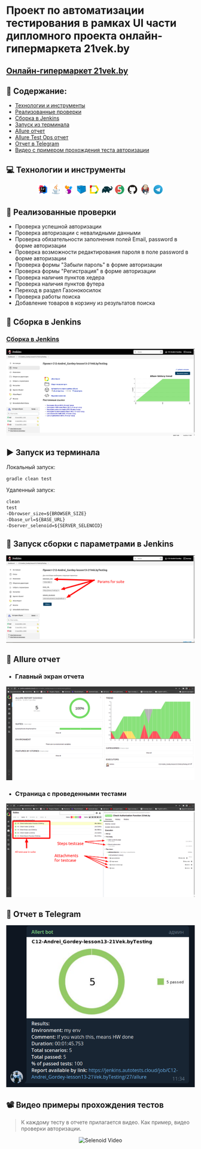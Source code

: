 # Проект по автоматизации тестирования в рамках UI части дипломного проекта онлайн-гипермаркета 21vek.by 
## <a target="_blank" href="https://www.21vek.by/">Онлайн-гипермаркет 21vek.by</a>

## :floppy_disk: Содержание:

- <a href="#computer-технологии-и-инструменты">Технологии и инструменты</a>
- <a href="#notebook_with_decorative_cover-реализованные-проверки">Реализованные проверки</a>
- <a href="#electric_plug-сборка-в-Jenkins">Сборка в Jenkins</a>
- <a href="#arrow_forward-запуск-из-терминала">Запуск из терминала</a>
- <a href="#open_book-allure-отчет">Allure отчет</a>
- <a href="#hammer-allure-test-ops-отчет">Allure Test Ops отчет</a>
- <a href="#robot-отчет-в-telegram">Отчет в Telegram</a>
- <a href="#film_projector-видео-примеры-прохождения-тестов">Видео с примером прохождения теста авторизации</a>

## :computer: Технологии и инструменты
<p align="center">
<img width="6%" title="IntelliJ IDEA" src="images/logo/Intelij_IDEA.svg">
<img width="6%" title="Java" src="images/logo/Java.svg">
<img width="6%" title="Selenide" src="images/logo/Selenide.svg">
<img width="6%" title="Selenoid" src="images/logo/Selenoid.svg">
<img width="6%" title="Allure Report" src="images/logo/Allure_Report.svg">
<img width="6%" title="Gradle" src="images/logo/Gradle.svg">
<img width="6%" title="JUnit5" src="images/logo/JUnit5.svg">
<img width="6%" title="GitHub" src="images/logo/GitHub.svg">
<img width="6%" title="Jenkins" src="images/logo/Jenkins.svg">
<img width="6%" title="Telegram" src="images/logo/Telegram.svg">
</p>

## :notebook_with_decorative_cover: Реализованные проверки
- Проверка успешной авторизации
- Проверка авторизации с невалидными данными
- Проверка обязательности заполнения полей Email, password в форме авторизации
- Проверка возможности редактирования пароля в поле password в форме авторизации
- Проверка формы "Забыли пароль" в форме авторизации
- Проверка формы "Регистрация" в форме авторизации
- Проверка наличия пунктов хедера 
- Проверка наличия пунктов футера
- Переход в раздел Газонокосилок
- Проверка работы поиска
- Добавление товаров в корзину из результатов поиска


## :electric_plug: Сборка в Jenkins
### <a target="_blank" href="https://jenkins.autotests.cloud/job/C12-Andrei_Gordey-lesson13-21Vek.byTesting/">Сборка в Jenkins</a>
<p align="center">
<img title="Jenkins Dashboard" src="images/screenshots/Jenkins.png">
</p>  

## :arrow_forward: Запуск из терминала
Локальный запуск:
```
gradle clean test
```

Удаленный запуск:
```
clean
test
-Dbrowser_size=${BROWSER_SIZE}
-Dbase_url=${BASE_URL}
-Dserver_selenoid=${SERVER_SELENOID}
```
## :hammer: Запуск сборки с параметрами в Jenkins
<p align="center">
<img title="Allure Test Ops Launch" src="images/screenshots/Params for suite.png">
</p>

## :open_book: Allure отчет
- ### Главный экран отчета
<p align="center">
<img title="Allure Overview Dashboard" src="images/screenshots/Allure-All-Trends.png">
</p>

- ### Страница с проведенными тестами
<p align="center">
<img title="Allure Test Page" src="images/screenshots/All testcase.png">
</p>

## :robot: Отчет в Telegram
<p align="center">
<img title="Telegram notification message" src="images/screenshots/telegram-notification.png">
</p>

## :film_projector: Видео примеры прохождения тестов
> К каждому тесту в отчете прилагается видео. Как пример, видео проверки авторизации.
<p align="center">
  <img title="Selenoid Video" src="images/gif/VideoTestAddInCard.mp4">
</p>